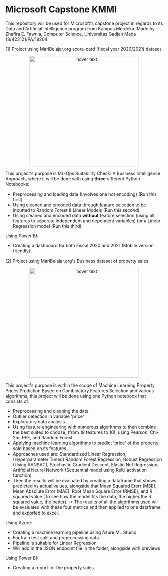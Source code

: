 # Microsoft Capstone KMMI
This repository will be used for Microsoft's capstone project in regards to its Data and Artificial Intelligence program from Kampus Merdeka. 
Made by Zhafira E. Fawnia, Computer Science, Universitas Gadjah Mada
18/423121/PA/18204

[1] Project using MariBelajar.org score-card (fiscal year 2020/2021) dataset 

<p align="center">
  <img src="https://media-exp1.licdn.com/dms/image/C561BAQF3W8YHh053JA/company-background_10000/0/1594804641455?e=1638518400&v=beta&t=m1V0YlvdHrNhZEwbnH-cbDTNO-TcUHkMTei20DV6tlc" width="350" title="hover text">
</p>

This project's purpose is ML-Ops Suitability Check: A Business Intelligence Approach, where it will be done with using **three** different Python Notebooks:
- Preprocessing and loading data (Involves one hot encoding) (Run this first)
- Using cleaned and encoded data through feature selection to be inputted to Random Forest & Linear Models (Run this second)
- Using cleaned and encoded data **without** feature selection (using all features to seperate independent and dependent variables) for a Linear Regression model (Run this third)

Using Power BI: 
- Creating a dashboard for both Fiscal 2020 and 2021 (Mobile version friendly) 




[2] Project using MariBelajar.org's Business dataset of property sales

<p align="center">
  <img src="https://storage.googleapis.com/kaggle-datasets-images/128/270/d149695d1f9a97ec54cf673be6430ad7/dataset-original.jpg" width="350" title="hover text">
</p>


This project's purpose is within the scope of Machine Learning Property Prices Prediction Based on Combinatory Features Selection
and various algorithms, this project will be done using one Python notebook that consists of:
- Preprocessing and cleaning the data 
- Outlier detection in variable 'price'
- Exploratory data analysis 
- Using feature engineering with numerous algorithms to then combine the best suited to choose, (from 19 features to 10), using Pearson,	Chi-2m,	RFE, and	Random Forest
- Applying machine learning algorithms to predict 'price' of the property sold based on its features.
- Approaches used are: Standardized Linear Regression, (Hyperparameter Tuned) Random Forest Regression, Robust Regression (Using RANSAC), Stochastic Gradient Descent, Elastic Net Regression, Artificial Neural Network (Sequential model using RelU activation function) 
- Then the results will be evaluated by creating a dataframe that shows predicted vs actual values, alongside that Mean Squared Erorr (MSE), Mean Absolute Error (MAE), Root Mean Square Error (RMSE), and R squared value (To see how the model fits the data, the higher the R squared value, the better). -> The results of all the algorithms used will be evaluated with these four metrics and then applied to one dataframe and exported to excel.

Using Azure:
- Creating a machine learning pipeline using Azure ML Studio 
- For train test split and preprocessing data 
- Pipeline is suitable for Linear Regression
- Will add in the JSON endpoint file in the folder, alongside with previews

Using Power BI:
- Creating a report for the property sales 
